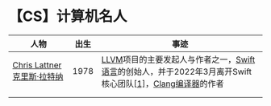 # 【CS】计算机名人

| 人物                                                         | 出生 | 事迹                                                         |
| ------------------------------------------------------------ | ---- | ------------------------------------------------------------ |
| [Chris Lattner 克里斯·拉特纳](https://zh.wikipedia.org/zh-cn/%E5%85%8B%E9%87%8C%E6%96%AF%C2%B7%E6%8B%89%E7%89%B9%E7%B4%8D) | 1978 | [LLVM](https://zh.wikipedia.org/zh-cn/LLVM)项目的主要发起人与作者之一，[Swift语言](https://zh.wikipedia.org/zh-cn/Swift語言)的创始人，并于2022年3月离开Swift核心团队[[1\]](https://zh.wikipedia.org/zh-cn/克里斯·拉特納#cite_note-1)，[Clang](https://zh.wikipedia.org/wiki/Clang)[编译器](https://zh.wikipedia.org/wiki/編譯器)的作者 |
|                                                              |      |                                                              |
|                                                              |      |                                                              |

